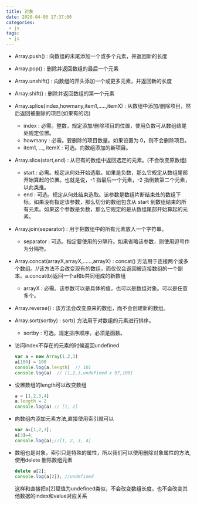 ```yaml
---
title: 对象
date: 2020-04-06 17:37:00
categories:
 - js
tags:
 - js
---
```


- Array.push() : 向数组的末尾添加一个或多个元素，并返回新的长度
- Array.pop() : 删除并返回数组的最后一个元素
- Array.unshift() : 向数组的开头添加一个或更多元素，并返回新的长度
- Array.shift() : 删除并返回数组的第一个元素
- Array.splice(index,howmany,item1,.....,itemX) : 从数组中添加/删除项目，然后返回被删除的项目(如果有的话)
    - index : 必需。整数，规定添加/删除项目的位置，使用负数可从数组结尾处规定位置。
    - howmany : 必需。要删除的项目数量。如果设置为 0，则不会删除项目。
    - item1, ..., itemX : 可选。向数组添加的新项目。

- Array.slice(start,end) : 从已有的数组中返回选定的元素。(不会改变原数组)
    - start : 必需。规定从何处开始选取。如果是负数，那么它规定从数组尾部开始算起的位置。也就是说，-1 指最后一个元素，-2 指倒数第二个元素，以此类推。
    - end : 可选。规定从何处结束选取。该参数是数组片断结束处的数组下标。如果没有指定该参数，那么切分的数组包含从 start 到数组结束的所有元素。如果这个参数是负数，那么它规定的是从数组尾部开始算起的元素。

- Array.join(separator) : 用于把数组中的所有元素放入一个字符串。
    - separator : 可选。指定要使用的分隔符。如果省略该参数，则使用逗号作为分隔符。

- Array.concat(arrayX,arrayX,......,arrayX) : concat() 方法用于连接两个或多个数组。//该方法不会改变现有的数组，而仅仅会返回被连接数组的一个副本。a.concat(b)返回一个a和b共同组成的新数组
    - arrayX : 必需。该参数可以是具体的值，也可以是数组对象。可以是任意多个。

- Array.reverse() : 该方法会改变原来的数组，而不会创建新的数组。

- Array.sort(sortby) : sort() 方法用于对数组的元素进行排序。
    - sortby : 可选。规定排序顺序。必须是函数。

-  访问index不存在的元素的时候返回undefined
    ``` js
    var a = new Array(1,2,3)
    a[100] = 100
    console.log(a.length)  // 101
    console.log(a)  // [1,2,3,undefined x 97,100]
    ```
- 设置数组的length可以改变数组
    ``` js
    a = [1,2,3,4]
    a.length = 2
    console.log(a) // [1, 2]
    ```
- 向数组内添加元素方法,直接使用索引就可以
    ``` js
    var a=[1,2,3];
    a[3]=4;
    console.log(a);//[1, 2, 3, 4]
    ```
- 数组也是对象，索引只是特殊的属性，所以我们可以使用删除对象属性的方法,使用delete 删除数组元素
    ``` js
    delete a[2];
    console.log(a[2]); //undefined
    ```
    这样和直接把a[2]赋值为undefined类似，不会改变数组长度，也不会改变其他数据的index和value对应关系
